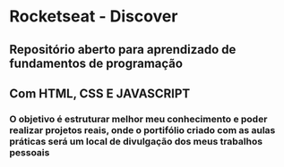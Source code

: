 # Rocketseat - Discover

## Repositório aberto para aprendizado de fundamentos de programação
## Com HTML, CSS E JAVASCRIPT

### O objetivo é estruturar melhor meu conhecimento e poder realizar projetos reais, onde o portifólio criado com as aulas práticas será um local de divulgação dos meus trabalhos pessoais